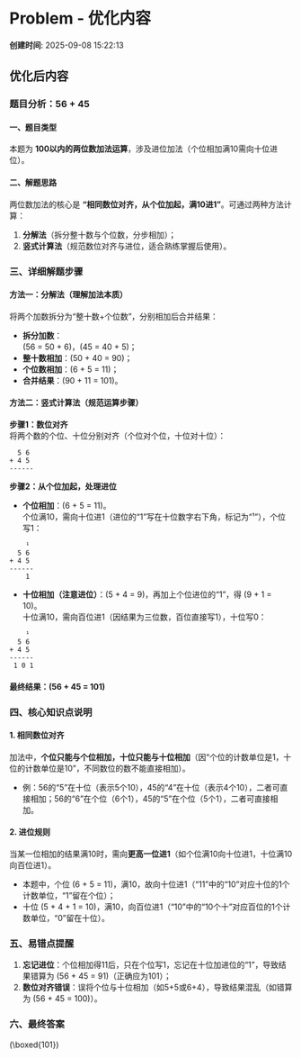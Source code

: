 # Problem - 优化内容

**创建时间**: 2025-09-08 15:22:13

## 优化后内容

### 题目分析：56 + 45


#### **一、题目类型**  
本题为 **100以内的两位数加法运算**，涉及进位加法（个位相加满10需向十位进位）。


#### **二、解题思路**  
两位数加法的核心是 **“相同数位对齐，从个位加起，满10进1”**。可通过两种方法计算：  
1. **分解法**（拆分整十数与个位数，分步相加）；  
2. **竖式计算法**（规范数位对齐与进位，适合熟练掌握后使用）。


### 三、详细解题步骤


#### **方法一：分解法（理解加法本质）**  
将两个加数拆分为“整十数+个位数”，分别相加后合并结果：  
- **拆分加数**：  
  \(56 = 50 + 6\)，\(45 = 40 + 5\)；  
- **整十数相加**：\(50 + 40 = 90\)；  
- **个位数相加**：\(6 + 5 = 11\)；  
- **合并结果**：\(90 + 11 = 101\)。  


#### **方法二：竖式计算法（规范运算步骤）**  
**步骤1：数位对齐**  
将两个数的个位、十位分别对齐（个位对个位，十位对十位）：  
```
  5 6  
+ 4 5  
------  
```  

**步骤2：从个位加起，处理进位**  
- **个位相加**：\(6 + 5 = 11\)。  
  个位满10，需向十位进1（进位的“1”写在十位数字右下角，标记为“¹”），个位写1：  
```
    ¹  
  5 6  
+ 4 5  
------  
    1  
```  

- **十位相加（注意进位）**：\(5 + 4 = 9\)，再加上个位进位的“1”，得 \(9 + 1 = 10\)。  
  十位满10，需向百位进1（因结果为三位数，百位直接写1），十位写0：  
```
    ¹  
  5 6  
+ 4 5  
------  
 1 0 1  
```  


#### **最终结果**：\(56 + 45 = 101\)


### 四、核心知识点说明


#### 1. **相同数位对齐**  
加法中，**个位只能与个位相加，十位只能与十位相加**（因“个位的计数单位是1，十位的计数单位是10”，不同数位的数不能直接相加）。  
- 例：56的“5”在十位（表示5个10），45的“4”在十位（表示4个10），二者可直接相加；56的“6”在个位（6个1），45的“5”在个位（5个1），二者可直接相加。


#### 2. **进位规则**  
当某一位相加的结果满10时，需向**更高一位进1**（如个位满10向十位进1，十位满10向百位进1）。  
- 本题中，个位 \(6 + 5 = 11\)，满10，故向十位进1（“11”中的“10”对应十位的1个计数单位，“1”留在个位）；  
- 十位 \(5 + 4 + 1 = 10\)，满10，向百位进1（“10”中的“10个十”对应百位的1个计数单位，“0”留在十位）。


### 五、易错点提醒  
1. **忘记进位**：个位相加得11后，只在个位写1，忘记在十位加进位的“1”，导致结果错算为 \(56 + 45 = 91\)（正确应为101）；  
2. **数位对齐错误**：误将个位与十位相加（如5+5或6+4），导致结果混乱（如错算为 \(56 + 45 = 100\)）。  


### 六、最终答案  
\(\boxed{101}\)
